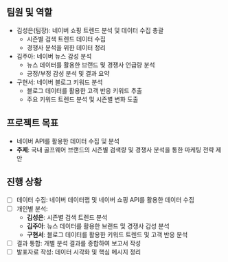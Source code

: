 ## 팀원 및 역할

- 김성은(팀장): 네이버 쇼핑 트렌드 분석 및 데이터 수집 총괄
    - 시즌별 검색 트렌드 데이터 수집
    - 경쟁사 분석을 위한 데이터 정리
- 김주아: 네이버 뉴스 감성 분석
    - 뉴스 데이터를 활용한 브랜드 및 경쟁사 언급량 분석
    - 긍정/부정 감성 분석 및 결과 요약
- 구현서: 네이버 블로그 키워드 분석
    - 블로그 데이터를 활용한 고객 반응 키워드 추출
    - 주요 키워드 트렌드 분석 및 시즌별 변화 도출

## 프로젝트 목표

- 네이버 API를 활용한 데이터 수집 및 분석
- **주제**: 국내 골프웨어 브랜드의 시즌별 검색량 및 경쟁사 분석을 통한 마케팅 전략 제안

## 진행 상황

- [ ]  데이터 수집: 네이버 데이터랩 및 네이버 쇼핑 API를 활용한 데이터 수집
- [ ]  개인별 분석:
    - **김성은**: 시즌별 검색 트렌드 분석
    - **김주아**: 뉴스 데이터를 활용한 브랜드 및 경쟁사 감성 분석
    - **구현서**: 블로그 데이터를 활용한 키워드 트렌드 및 고객 반응 분석
- [ ]  결과 통합: 개별 분석 결과를 종합하여 보고서 작성
- [ ]  발표자료 작성: 데이터 시각화 및 핵심 메시지 정리
